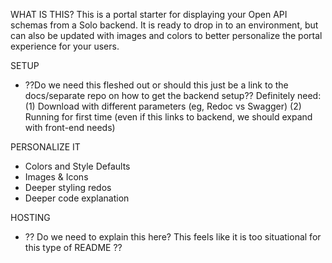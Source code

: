 WHAT IS THIS?
This is a portal starter for displaying your Open API schemas from a Solo backend. It is ready to drop in to an environment, but can also be updated with images and colors to better personalize the portal experience for your users.

SETUP

- ??Do we need this fleshed out or should this just be a link to the docs/separate repo on how to get the backend setup??
  Definitely need:
  (1) Download with different parameters (eg, Redoc vs Swagger)
  (2) Running for first time (even if this links to backend, we should expand with front-end needs)

PERSONALIZE IT

- Colors and Style Defaults
- Images & Icons
- Deeper styling redos
- Deeper code explanation

HOSTING

- ?? Do we need to explain this here? This feels like it is too situational for this type of README ??
